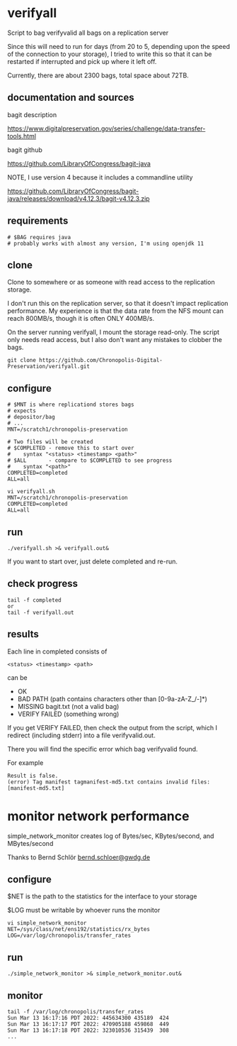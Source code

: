 # verifyall
Script to bag verifyvalid all bags on a replication server

Since this will need to run for days (from 20 to 5, depending
upon the speed of the connection to your storage), I tried to
write this so that it can be restarted if interrupted and pick
up where it left off.

Currently, there are about 2300 bags, total space about 72TB.

## documentation and sources
bagit description

https://www.digitalpreservation.gov/series/challenge/data-transfer-tools.html

bagit github

https://github.com/LibraryOfCongress/bagit-java

NOTE, I use version 4 because it includes a commandline utility

https://github.com/LibraryOfCongress/bagit-java/releases/download/v4.12.3/bagit-v4.12.3.zip

## requirements
```
# $BAG requires java
# probably works with almost any version, I'm using openjdk 11
```

## clone
Clone to somewhere or as someone with read access to the replication storage.

I don't run this on the replication server, so that it doesn't impact
replication performance.  My experience is that the data rate from
the NFS mount can reach 800MB/s, though it is often ONLY 400MB/s.

On the server running verifyall, I mount the storage read-only.  The
script only needs read access, but I also don't want any mistakes to
clobber the bags.
```
git clone https://github.com/Chronopolis-Digital-Preservation/verifyall.git
```

## configure
```
# $MNT is where replicationd stores bags
# expects
# depositor/bag
# ...
MNT=/scratch1/chronopolis-preservation

# Two files will be created
# $COMPLETED - remove this to start over
#    syntax "<status> <timestamp> <path>"
# $ALL       - compare to $COMPLETED to see progress
#    syntax "<path>"
COMPLETED=completed
ALL=all

vi verifyall.sh
MNT=/scratch1/chronopolis-preservation
COMPLETED=completed
ALL=all
```

## run
```
./verifyall.sh >& verifyall.out&
```

If you want to start over, just delete completed and re-run.

## check progress
```
tail -f completed
or
tail -f verifyall.out
```

## results
Each line in completed consists of
```
<status> <timestamp> <path>
```

<status> can be
- OK
- BAD PATH  (path contains characters other than [0-9a-zA-Z_/-]*)
- MISSING bagit.txt  (not a valid bag)
- VERIFY FAILED  (something wrong)

If you get VERIFY FAILED, then check the output from the script,
which I redirect (including stderr) into a file verifyvalid.out.

There you will find the specific error which bag verifyvalid found.

For example
```
Result is false.
(error) Tag manifest tagmanifest-md5.txt contains invalid files: [manifest-md5.txt]
```

# monitor network performance
simple_network_monitor creates log of Bytes/sec, KBytes/second,
and MBytes/second

Thanks to Bernd Schlör <bernd.schloer@gwdg.de>

## configure
$NET is the path to the statistics for the interface to your storage

$LOG must be writable by whoever runs the monitor
```
vi simple_network_monitor
NET=/sys/class/net/ens192/statistics/rx_bytes
LOG=/var/log/chronopolis/transfer_rates
```

## run
```
./simple_network_monitor >& simple_network_monitor.out&
```

## monitor
```
tail -f /var/log/chronopolis/transfer_rates
Sun Mar 13 16:17:16 PDT 2022: 445634300 435189  424
Sun Mar 13 16:17:17 PDT 2022: 470905188 459868  449
Sun Mar 13 16:17:18 PDT 2022: 323010536 315439  308
...
```


